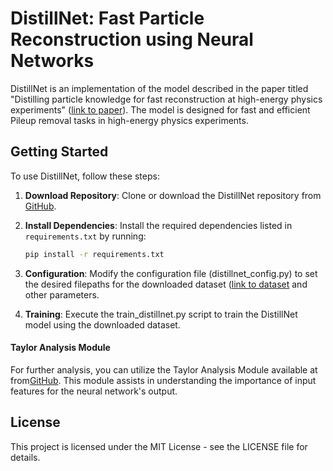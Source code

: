 # DistillNet: Fast Particle Reconstruction using Neural Networks

DistillNet is an implementation of the model described in the paper titled "Distilling particle knowledge for fast reconstruction at high-energy physics experiments" ([link to paper](https://doi.org/10.48550/arXiv.2311.12551)). The model is designed for fast and efficient Pileup removal tasks in high-energy physics experiments.

## Getting Started

To use DistillNet, follow these steps:

1. **Download Repository**: Clone or download the DistillNet repository from [GitHub](https://github.com/tbrandes01/distillnet).

2. **Install Dependencies**: Install the required dependencies listed in `requirements.txt` by running:
   ```bash
   pip install -r requirements.txt
    ```
3. **Configuration**: Modify the configuration file (distillnet_config.py) to set the desired filepaths for the downloaded dataset ([link to dataset](https://doi.org/10.5281/zenodo.10670183) and other parameters.

4. **Training**: Execute the train_distillnet.py script to train the DistillNet model using the downloaded dataset.

#### Taylor Analysis Module
For further analysis, you can utilize the Taylor Analysis Module available at from[GitHub](https://github.com/lsowa/tayloranalysis). This module assists in understanding the importance of input features for the neural network's output.

## License
This project is licensed under the MIT License - see the LICENSE file for details.
